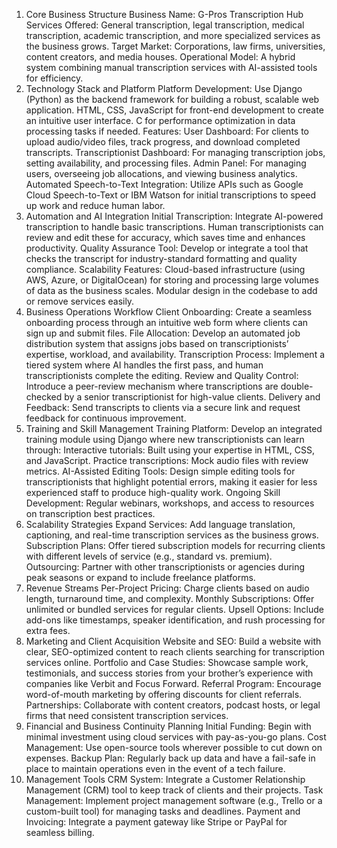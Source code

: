 1. Core Business Structure
Business Name: G-Pros Transcription Hub
Services Offered: General transcription, legal transcription, medical transcription, academic transcription, and more specialized services as the business grows.
Target Market: Corporations, law firms, universities, content creators, and media houses.
Operational Model: A hybrid system combining manual transcription services with AI-assisted tools for efficiency.
2. Technology Stack and Platform
Platform Development:
Use Django (Python) as the backend framework for building a robust, scalable web application.
HTML, CSS, JavaScript for front-end development to create an intuitive user interface.
C for performance optimization in data processing tasks if needed.
Features:
User Dashboard: For clients to upload audio/video files, track progress, and download completed transcripts.
Transcriptionist Dashboard: For managing transcription jobs, setting availability, and processing files.
Admin Panel: For managing users, overseeing job allocations, and viewing business analytics.
Automated Speech-to-Text Integration: Utilize APIs such as Google Cloud Speech-to-Text or IBM Watson for initial transcriptions to speed up work and reduce human labor.
3. Automation and AI Integration
Initial Transcription: Integrate AI-powered transcription to handle basic transcriptions. Human transcriptionists can review and edit these for accuracy, which saves time and enhances productivity.
Quality Assurance Tool: Develop or integrate a tool that checks the transcript for industry-standard formatting and quality compliance.
Scalability Features:
Cloud-based infrastructure (using AWS, Azure, or DigitalOcean) for storing and processing large volumes of data as the business scales.
Modular design in the codebase to add or remove services easily.
4. Business Operations Workflow
Client Onboarding:
Create a seamless onboarding process through an intuitive web form where clients can sign up and submit files.
File Allocation:
Develop an automated job distribution system that assigns jobs based on transcriptionists’ expertise, workload, and availability.
Transcription Process:
Implement a tiered system where AI handles the first pass, and human transcriptionists complete the editing.
Review and Quality Control:
Introduce a peer-review mechanism where transcriptions are double-checked by a senior transcriptionist for high-value clients.
Delivery and Feedback:
Send transcripts to clients via a secure link and request feedback for continuous improvement.
5. Training and Skill Management
Training Platform: Develop an integrated training module using Django where new transcriptionists can learn through:
Interactive tutorials: Built using your expertise in HTML, CSS, and JavaScript.
Practice transcriptions: Mock audio files with review metrics.
AI-Assisted Editing Tools: Design simple editing tools for transcriptionists that highlight potential errors, making it easier for less experienced staff to produce high-quality work.
Ongoing Skill Development: Regular webinars, workshops, and access to resources on transcription best practices.
6. Scalability Strategies
Expand Services: Add language translation, captioning, and real-time transcription services as the business grows.
Subscription Plans: Offer tiered subscription models for recurring clients with different levels of service (e.g., standard vs. premium).
Outsourcing: Partner with other transcriptionists or agencies during peak seasons or expand to include freelance platforms.
7. Revenue Streams
Per-Project Pricing: Charge clients based on audio length, turnaround time, and complexity.
Monthly Subscriptions: Offer unlimited or bundled services for regular clients.
Upsell Options: Include add-ons like timestamps, speaker identification, and rush processing for extra fees.
8. Marketing and Client Acquisition
Website and SEO: Build a website with clear, SEO-optimized content to reach clients searching for transcription services online.
Portfolio and Case Studies: Showcase sample work, testimonials, and success stories from your brother’s experience with companies like Verbit and Focus Forward.
Referral Program: Encourage word-of-mouth marketing by offering discounts for client referrals.
Partnerships: Collaborate with content creators, podcast hosts, or legal firms that need consistent transcription services.
9. Financial and Business Continuity Planning
Initial Funding: Begin with minimal investment using cloud services with pay-as-you-go plans.
Cost Management: Use open-source tools wherever possible to cut down on expenses.
Backup Plan: Regularly back up data and have a fail-safe in place to maintain operations even in the event of a tech failure.
10. Management Tools
CRM System: Integrate a Customer Relationship Management (CRM) tool to keep track of clients and their projects.
Task Management: Implement project management software (e.g., Trello or a custom-built tool) for managing tasks and deadlines.
Payment and Invoicing: Integrate a payment gateway like Stripe or PayPal for seamless billing.
